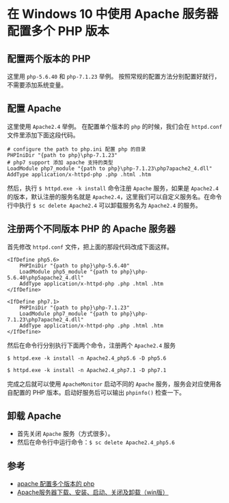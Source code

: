 # 在 Windows 10 中使用 Apache 服务器配置多个 PHP 版本

## 配置两个版本的 PHP

这里用 `php-5.6.40` 和 `php-7.1.23` 举例。
按照常规的配置方法分别配置好就行，不需要添加系统变量。

## 配置 Apache

这里使用 `Apache2.4` 举例。
在配置单个版本的 `php` 的时候，我们会在 `httpd.conf` 文件里添加下面这段代码。

```
# configure the path to php.ini 配置 php 的目录
PHPIniDir "{path to php}\php-7.1.23"
# php7 support 添加 apache 支持的类型
LoadModule php7_module "{path to php}\php-7.1.23\php7apache2_4.dll"
AddType application/x-httpd-php .php .html .htm
```

然后，执行 `$ httpd.exe -k install` 命令注册 `Apache` 服务，如果是 `Apache2.4`的版本，默认注册的服务名就是 `Apache2.4`，这里我们可以自定义服务名。在命令行中执行 `$ sc delete Apache2.4` 可以卸载服务名为 `Apache2.4` 的服务。

## 注册两个不同版本 PHP 的 Apache 服务器

首先修改 `httpd.conf` 文件，把上面的那段代码改成下面这样。

```
<IfDefine php5.6>
    PHPIniDir "{path to php}\php-5.6.40"
    LoadModule php5_module "{path to php}\php-5.6.40\php5apache2_4.dll"
    AddType application/x-httpd-php .php .html .htm
</IfDefine>

<IfDefine php7.1>
    PHPIniDir "{path to php}\php-7.1.23"
    LoadModule php7_module "{path to php}\php-7.1.23\php7apache2_4.dll"
    AddType application/x-httpd-php .php .html .htm
</IfDefine>
```

然后在命令行分别执行下面两个命令，注册两个 `Apache2.4` 服务

```
$ httpd.exe -k install -n Apache2.4_php5.6 -D php5.6

$ httpd.exe -k install -n Apache2.4_php7.1 -D php7.1
```

完成之后就可以使用 `ApacheMonitor` 启动不同的 `Apache` 服务，服务会对应使用各自配置的 PHP 版本。启动好服务后可以输出 `phpinfo()` 检查一下。

## 卸载 Apache

- 首先关闭 `Apache` 服务（方式很多）。
- 然后在命令行中运行命令：`$ sc delete Apache2.4_php5.6`

## 参考

- [apache 配置多个版本的 php](https://www.cnblogs.com/songlen/p/6613884.html)
- [Apache服务器下载、安装、启动、关闭及卸载（win版）](https://blog.csdn.net/wd2011063437/article/details/79088346)
